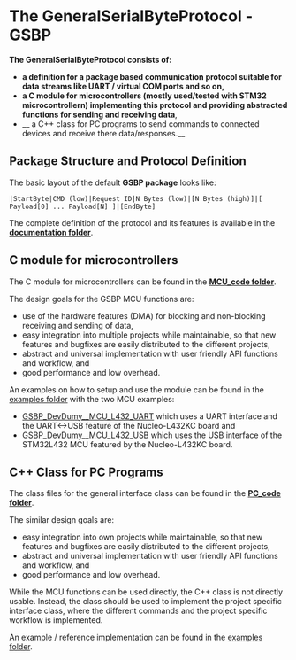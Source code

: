 # The GeneralSerialByteProtocol - GSBP

__The GeneralSerialByteProtocol consists of:__

* __a definition for a package based communication protocol suitable for data streams like UART / virtual COM ports and so on,__
* __a C module for microcontrollers (mostly used/tested with STM32 microcontrollern) implementing this protocol and providing abstracted functions for sending and receiving data__,
* __ a C++ class for PC programs to send commands to connected devices and receive there data/responses.__


## Package Structure and Protocol Definition

The basic layout of the default __GSBP package__ looks like:

`|StartByte|CMD (low)|Request ID|N Bytes (low)|[N Bytes (high)]|[ Payload[0] ... Payload[N] ]|[EndByte]`


The complete definition of the protocol and its features is available in the __[documentation folder](./documentation/readme.md)__.

## C module for microcontrollers

The C module for microcontrollers can be found in the __[MCU_code folder](./MCU_code/readme.md)__.

The design goals for the GSBP MCU functions are:

* use of the hardware features (DMA) for blocking and non-blocking receiving and sending of data,
* easy integration into multiple projects while maintainable, so that new features and bugfixes are easily distributed to the different projects,
* abstract and universal implementation with user friendly API functions and workflow, and
* good performance and low overhead.

An examples on how to setup and use the module can be found in the [examples folder](./examples/readme.md) with the two MCU examples:

* [GSBP_DevDumy__MCU_L432_UART](../examples/GSBP_DevDumy__MCU_L432_UART/readme.md) which uses a UART interface and the UART<->USB feature of the Nucleo-L432KC board and
* [GSBP_DevDumy__MCU_L432_USB](../examples/GSBP_DevDumy__MCU_L432_USB/readme.md) which uses the USB interface of the STM32L432 MCU featured by the Nucleo-L432KC board.

## C++ Class for PC Programs

The class files for the general interface class can be found in the __[PC_code folder](./PC_code/readme.md)__.

The similar design goals are:

* easy integration into own projects while maintainable, so that new features and bugfixes are easily distributed to the different projects,
* abstract and universal implementation with user friendly API functions and workflow, and
* good performance and low overhead.

While the MCU functions can be used directly, the C++ class is not directly usable. Instead, the class should be used to implement the project specific interface class, where the different commands and the project specific workflow is implemented.

An example / reference implementation can be found in the [examples folder](./examples/GSBP_DevDummy__PC_Cpp/readme.md).